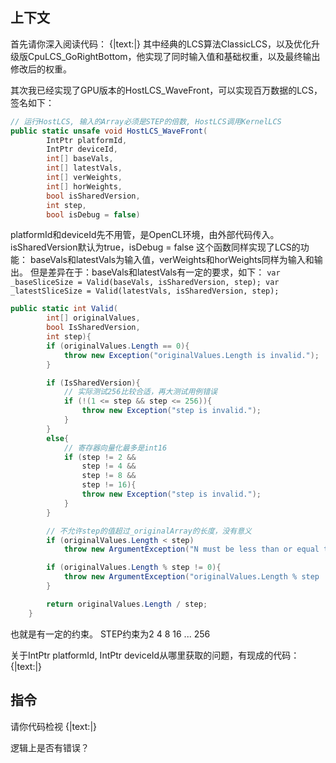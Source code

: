 ## 上下文
首先请你深入阅读代码：
{|text:[](../../MegaLCSLib/OpenCL/Mega.Cpu.cs)|}
其中经典的LCS算法ClassicLCS，以及优化升级版CpuLCS_GoRightBottom，他实现了同时输入值和基础权重，以及最终输出修改后的权重。

其次我已经实现了GPU版本的HostLCS_WaveFront，可以实现百万数据的LCS，签名如下：

``` csharp
// 运行HostLCS, 输入的Array必须是STEP的倍数, HostLCS调用KernelLCS
public static unsafe void HostLCS_WaveFront(
        IntPtr platformId,
        IntPtr deviceId,
        int[] baseVals,
        int[] latestVals,
        int[] verWeights,
        int[] horWeights,
        bool isSharedVersion,
        int step,
        bool isDebug = false)
```
platformId和deviceId先不用管，是OpenCL环境，由外部代码传入。
isSharedVersion默认为true，isDebug = false
这个函数同样实现了LCS的功能：
baseVals和latestVals为输入值，verWeights和horWeights同样为输入和输出。
但是差异在于：baseVals和latestVals有一定的要求，如下：
`var _baseSliceSize = Valid(baseVals, isSharedVersion, step);
 var _latestSliceSize = Valid(latestVals, isSharedVersion, step);`

```csharp
public static int Valid(
        int[] originalValues,
        bool IsSharedVersion,
        int step){
        if (originalValues.Length == 0){
            throw new Exception("originalValues.Length is invalid.");
        }

        if (IsSharedVersion){
            // 实际测试256比较合适，再大测试用例错误
            if (!(1 <= step && step <= 256)){
                throw new Exception("step is invalid.");
            }
        }
        else{
            // 寄存器向量化最多是int16
            if (step != 2 &&
                step != 4 &&
                step != 8 &&
                step != 16){
                throw new Exception("step is invalid.");
            }
        }

        // 不允许step的值超过_originalArray的长度，没有意义
        if (originalValues.Length < step)
            throw new ArgumentException("N must be less than or equal to the length of the original array.");

        if (originalValues.Length % step != 0){
            throw new ArgumentException("originalValues.Length % step != 0");
        }

        return originalValues.Length / step;
    }
```
也就是有一定的约束。
STEP约束为2 4 8 16 ... 256

关于IntPtr platformId, IntPtr deviceId从哪里获取的问题，有现成的代码：
{|text:[](../../MegaLCSLib/OpenCL/Mega.Devices.cs)|}

## 指令
请你代码检视
{|text:[](../../MegaLCSLib/OpenCL/Mega.cs)|}

逻辑上是否有错误？

